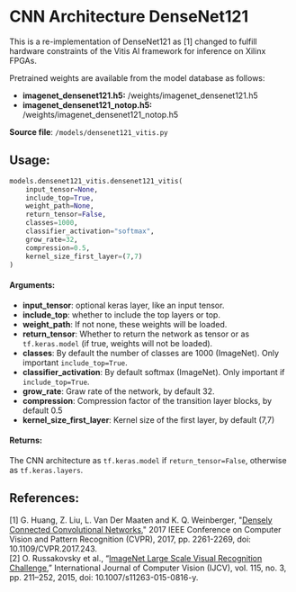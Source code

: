# CNN Architecture DenseNet121

This is a re-implementation of DenseNet121 as [1] changed to fulfill hardware constraints of the Vitis AI framework for inference on Xilinx FPGAs.

Pretrained weights are available from the model database as follows:

- **imagenet_densenet121.h5:** /weights/imagenet_densenet121.h5 
- **imagenet_densenet121_notop.h5:** /weights/imagenet_densenet121_notop.h5 

**Source file**: `/models/densenet121_vitis.py`

## Usage:

```python
models.densenet121_vitis.densenet121_vitis(
    input_tensor=None, 
    include_top=True, 
    weight_path=None, 
    return_tensor=False, 
    classes=1000, 
    classifier_activation="softmax",
    grow_rate=32, 
    compression=0.5, 
    kernel_size_first_layer=(7,7)
)
```

#### Arguments:
* **input_tensor**: optional keras layer, like an input tensor. 
* **include_top**: whether to include the top layers or top. 
* **weight_path**: If not none, these weights will be loaded. 
* **return_tensor**: Whether to return the network as tensor or as `tf.keras.model` (if true, weights will not be loaded). 
* **classes**: By default the number of classes are 1000 (ImageNet). Only important `include_top=True`. 
* **classifier_activation**: By default softmax (ImageNet). Only important if `include_top=True`.
* **grow_rate**: Graw rate of the network, by default 32. 
* **compression**: Compression factor of the transition layer blocks, by default 0.5 
* **kernel_size_first_layer**: Kernel size of the first layer, by default (7,7)

#### Returns:
The CNN architecture as `tf.keras.model` if `return_tensor=False`, otherwise as `tf.keras.layers`.

## References:
[1] G. Huang, Z. Liu, L. Van Der Maaten and K. Q. Weinberger, "[Densely Connected Convolutional Networks](https://doi.org/10.1109/CVPR.2017.243)," 2017 IEEE Conference on Computer Vision and Pattern Recognition (CVPR), 2017, pp. 2261-2269, doi: 10.1109/CVPR.2017.243.<br/>
[2]	O. Russakovsky et al., “[ImageNet Large Scale Visual Recognition Challenge](https://arxiv.org/abs/1409.0575),” International Journal of Computer Vision (IJCV), vol. 115, no. 3, pp. 211–252, 2015, doi: 10.1007/s11263-015-0816-y.
